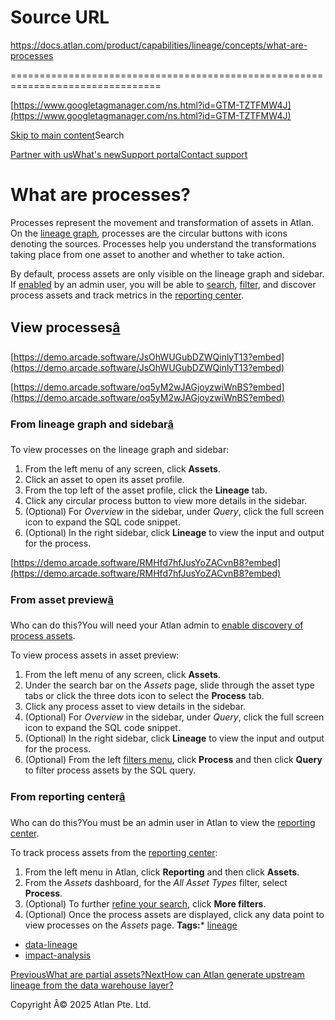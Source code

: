 # Source URL
https://docs.atlan.com/product/capabilities/lineage/concepts/what-are-processes

================================================================================

<!--
canonical: https://docs.atlan.com/product/capabilities/lineage/concepts/what-are-processes
link-alternate: https://docs.atlan.com/product/capabilities/lineage/concepts/what-are-processes
meta-description: Learn about what are processes?.
meta-docsearch:docusaurus_tag: docs-default-current
meta-docsearch:language: en
meta-docsearch:version: current
meta-docusaurus_locale: en
meta-docusaurus_tag: docs-default-current
meta-docusaurus_version: current
meta-generator: Docusaurus v3.8.1
meta-og-description: Learn about what are processes?.
meta-og-locale: en
meta-og-title: What are processes? | Atlan Documentation
meta-og-url: https://docs.atlan.com/product/capabilities/lineage/concepts/what-are-processes
meta-twitter:card: summary_large_image
meta-viewport: width=device-width,initial-scale=1
title: What are processes? | Atlan Documentation
-->

[https://www.googletagmanager.com/ns.html?id=GTM-TZTFMW4J](https://www.googletagmanager.com/ns.html?id=GTM-TZTFMW4J)

[Skip to main content](#__docusaurus_skipToContent_fallback)Search

[Partner with us](https://docs.google.com/forms/d/e/1FAIpQLScuAIhCm2GS7YFstrOjawbP8J7PUmOynQo7wI2yGCcCyEcVSw/viewform)[What's new](https://shipped.atlan.com/)[Support portal](https://atlan.zendesk.com/auth/v2/login/signin?return_to=https%3A%2F%2Fatlan.zendesk.com%2Fhc%2Fen-us&theme=hc&locale=en-us&brand_id=1900000425113&auth_origin=1900000425113%2Cfalse%2Ctrue)[Contact support](/support/submit-request)

What are processes?
===================

Processes represent the movement and transformation of assets in Atlan. On the [lineage graph](/product/capabilities/lineage/how-tos/view-lineage), processes are the circular buttons with icons denoting the sources. Processes help you understand the transformations taking place from one asset to another and whether to take action.

By default, process assets are only visible on the lineage graph and sidebar. If [enabled](/product/administration/labs/how-tos/enable-discovery-of-process-assets) by an admin user, you will be able to [search](/product/capabilities/discovery/how-tos/search-and-discover-assets), [filter](/product/capabilities/discovery/how-tos/use-the-filters-menu), and discover process assets and track metrics in the [reporting center](/product/capabilities/reporting/references/how-to-report-on-assets).

View processes[â](#view-processes "Direct link to View processes")
--------------------------------------------------------------------

[https://demo.arcade.software/JsOhWUGubDZWQinlyT13?embed](https://demo.arcade.software/JsOhWUGubDZWQinlyT13?embed)

[https://demo.arcade.software/oq5yM2wJAGjoyzwiWnBS?embed](https://demo.arcade.software/oq5yM2wJAGjoyzwiWnBS?embed)

### From lineage graph and sidebar[â](#from-lineage-graph-and-sidebar "Direct link to From lineage graph and sidebar")

To view processes on the lineage graph and sidebar:

1. From the left menu of any screen, click **Assets**.
2. Click an asset to open its asset profile.
3. From the top left of the asset profile, click the **Lineage** tab.
4. Click any circular process button to view more details in the sidebar.
5. (Optional) For *Overview* in the sidebar, under *Query*, click the full screen icon to expand the SQL code snippet.
6. (Optional) In the right sidebar, click **Lineage** to view the input and output for the process.

[https://demo.arcade.software/RMHfd7hfJusYoZACvnB8?embed](https://demo.arcade.software/RMHfd7hfJusYoZACvnB8?embed)

### From asset preview[â](#from-asset-preview "Direct link to From asset preview")

Who can do this?You will need your Atlan admin to [enable discovery of process assets](/product/administration/labs/how-tos/enable-discovery-of-process-assets).

To view process assets in asset preview:

1. From the left menu of any screen, click **Assets**.
2. Under the search bar on the *Assets* page, slide through the asset type tabs or click the three dots icon to select the **Process** tab.
3. Click any process asset to view details in the sidebar.
4. (Optional) For *Overview* in the sidebar, under *Query*, click the full screen icon to expand the SQL code snippet.
5. (Optional) In the right sidebar, click **Lineage** to view the input and output for the process.
6. (Optional) From the left [filters menu](/product/capabilities/discovery/how-tos/use-the-filters-menu), click **Process** and then click **Query** to filter process assets by the SQL query.

### From reporting center[â](#from-reporting-center "Direct link to From reporting center")

Who can do this?You must be an admin user in Atlan to view the [reporting center](/product/capabilities/reporting/how-tos/summarize-metadata).

To track process assets from the [reporting center](/product/capabilities/reporting/references/how-to-report-on-assets):

1. From the left menu in Atlan, click **Reporting** and then click **Assets**.
2. From the *Assets* dashboard, for the *All Asset Types* filter, select **Process**.
3. (Optional) To further [refine your search](/product/capabilities/discovery/how-tos/use-the-filters-menu), click **More filters**.
4. (Optional) Once the process assets are displayed, click any data point to view processes on the *Assets* page.
**Tags:*** [lineage](/tags/lineage)
* [data\-lineage](/tags/data-lineage)
* [impact\-analysis](/tags/impact-analysis)

[PreviousWhat are partial assets?](/product/capabilities/lineage/concepts/what-are-partial-assets)[NextHow can Atlan generate upstream lineage from the data warehouse layer?](/product/capabilities/lineage/references/how-can-atlan-generate-upstream-lineage-from-the-data-warehouse-layer)

Copyright Â© 2025 Atlan Pte. Ltd.

